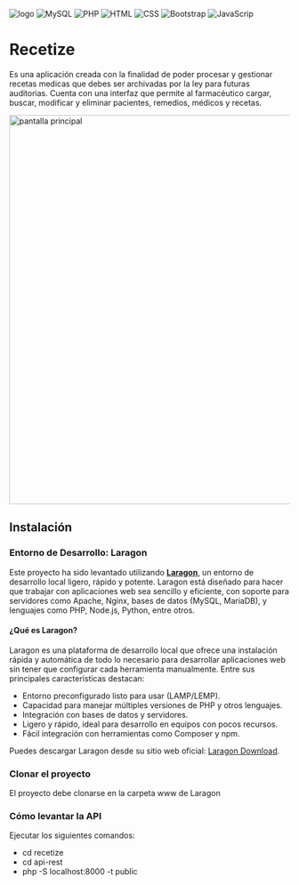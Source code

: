 ![logo](https://github.com/FedeTusa/Recetize/assets/80929186/f42f8ec1-7c52-4ba6-8510-5b94f469eeb8)
![MySQL](https://img.shields.io/badge/MySQL-005C84?style=for-the-badge&logo=mysql&logoColor=white)
![PHP](https://img.shields.io/badge/PHP-777BB4?style=for-the-badge&logo=php&logoColor=white)
![HTML](https://img.shields.io/badge/HTML-239120?style=for-the-badge&logo=html5&logoColor=white)
![CSS](https://img.shields.io/badge/CSS-239120?&style=for-the-badge&logo=css3&logoColor=white)
![Bootstrap](https://img.shields.io/badge/Bootstrap-563D7C?style=for-the-badge&logo=bootstrap&logoColor=white)
![JavaScrip](https://img.shields.io/badge/JavaScript-F7DF1E?style=for-the-badge&logo=javascript&logoColor=black)
# Recetize
Es una aplicación creada con la finalidad de poder procesar y gestionar recetas medicas que debes ser archivadas por la ley para futuras auditorias. Cuenta con una interfaz que permite al farmacéutico cargar, buscar, modificar y eliminar pacientes, remedios, médicos y recetas.

<img src="https://github.com/user-attachments/assets/65c8ce6b-c8d2-40fd-bb52-a3c94119acb8" alt="pantalla principal" width="700"/>

## Instalación
### Entorno de Desarrollo: Laragon

Este proyecto ha sido levantado utilizando **[Laragon](https://laragon.org/)**, un entorno de desarrollo local ligero, rápido y potente. Laragon está diseñado para hacer que trabajar con aplicaciones web sea sencillo y eficiente, con soporte para servidores como Apache, Nginx, bases de datos (MySQL, MariaDB), y lenguajes como PHP, Node.js, Python, entre otros.

#### ¿Qué es Laragon?
Laragon es una plataforma de desarrollo local que ofrece una instalación rápida y automática de todo lo necesario para desarrollar aplicaciones web sin tener que configurar cada herramienta manualmente. Entre sus principales características destacan:
- Entorno preconfigurado listo para usar (LAMP/LEMP).
- Capacidad para manejar múltiples versiones de PHP y otros lenguajes.
- Integración con bases de datos y servidores.
- Ligero y rápido, ideal para desarrollo en equipos con pocos recursos.
- Fácil integración con herramientas como Composer y npm.

Puedes descargar Laragon desde su sitio web oficial: [Laragon Download](https://laragon.org/download/).

### Clonar el proyecto
El proyecto debe clonarse en la carpeta www de Laragon

### Cómo levantar la API
Ejecutar los siguientes comandos:
- cd recetize
- cd api-rest
- php -S localhost:8000 -t public

